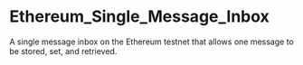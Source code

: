 # Ethereum_Single_Message_Inbox

A single message inbox on the Ethereum testnet that allows one message to be stored, set, and retrieved.
